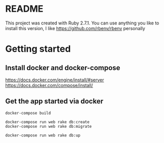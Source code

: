 # README

This project was created with Ruby 2.7.1. You can use anything you like to install this version, I like https://github.com/rbenv/rbenv personally

# Getting started
## Install docker and docker-compose
https://docs.docker.com/engine/install/#server
https://docs.docker.com/compose/install/

## Get the app started via docker
```
docker-compose build

docker-compose run web rake db:create
docker-compose run web rake db:migrate

docker-compose run web rake db:up
```
